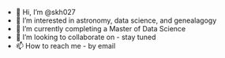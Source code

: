 - 👋 Hi, I’m @skh027
- 👀 I’m interested in astronomy, data science, and genealagogy
- 🌱 I’m currently completing a Master of Data Science
- 💞️ I’m looking to collaborate on - stay tuned
- 📫 How to reach me - by email

<!---
skh027/skh027 is a ✨ special ✨ repository because its `README.md` (this file) appears on your GitHub profile.
You can click the Preview link to take a look at your changes.
--->
